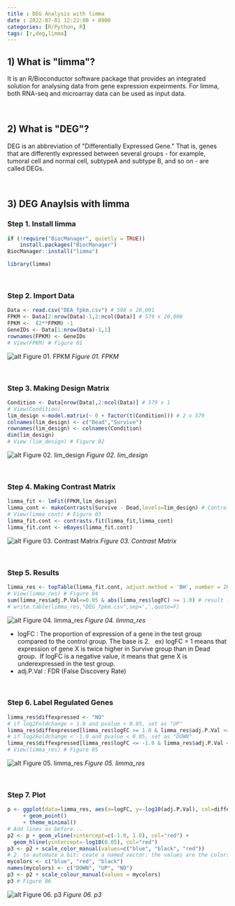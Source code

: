 ```yaml
---
title : DEG Analysis with limma
date : 2022-07-01 12:22:00 + 0900
categories: [R/Python, R]
tags: [r,deg,limma]
---
```


## 1) What is "limma"?

It is an R/Bioconductor software package that provides an integrated solution for analysing data from gene expression expeirments. For limma, both RNA-seq and microarray data can be used as input data. 


&nbsp;&nbsp;&nbsp;&nbsp;
## 2) What is "DEG"?

DEG is an abbreviation of "Differentially Expressed Gene." That is, genes that are differently expressed between several groups - for example, tumoral cell and normal cell, subtypeA and subtype B, and so on - are called DEGs. 


&nbsp;&nbsp;&nbsp;&nbsp;
## 3) DEG Anaylsis with limma

### Step 1. Install limma
```R
if (!require("BiocManager", quietly = TRUE))
    install.packages("BiocManager")
BiocManager::install("limma")

library(limma)
```

&nbsp;
### Step 2. Import Data
```R
Data <- read.csv("DEA_fpkm.csv") # 598 x 20,001
FPKM <- Data[2:nrow(Data)-1,2:ncol(Data)] # 579 x 20,000
FPKM <-  (2**FPKM) -1 
GeneIDs <- Data[1:nrow(Data)-1,1] 
rownames(FPKM) <- GeneIDs 
# View(FPKM) # Figure 01
```
![alt Figure 01. FPKM](/assets/posts/220701_FPKM.jpg)
*Figure 01. FPKM*

&nbsp;
### Step 3. Making Design Matrix
```R
Condition <- Data[nrow(Data),2:ncol(Data)] # 579 x 1
# View(Condition) 
lim_design <-model.matrix(~ 0 + factor(t(Condition))) # 2 x 579
colnames(lim_design) <- c("Dead","Survive")
rownames(lim_design) <- colnames(Condition)
dim(lim_design)
# View (lim_design) # Figure 02
```
![alt Figure 02. lim_design](/assets/posts/220701_limdesign.JPG) 
*Figure 02. lim_design*

&nbsp;
### Step 4. Making Contrast Matrix
```R
limma_fit <- lmFit(FPKM,lim_design)
limma_cont <- makeContrasts(Survive - Dead,levels=lim_design) # Control Group = Dead
# View(limma_cont) # Figure 03
limma_fit.cont <- contrasts.fit(limma_fit,limma_cont)
limma_fit.cont <- eBayes(limma_fit.cont)
```
![alt Figure 03. Contrast Matrix](/assets/posts/220701_contrast_matrix.jpg) 
*Figure 03. Contrast Matrix*

&nbsp;
### Step 5. Results
```R
limma_res <- topTable(limma_fit.cont, adjust.method = 'BH', number = 20000) 
# View(limma_res) # Figure 04
sum(limma_res$adj.P.Val<=0.05 & abs(limma_res$logFC) >= 1.0) # result : 132 
# write.table(limma_res,"DEG_fpkm.csv",sep=',',quote=F)
```
![alt Figure 04. limma_res](/assets/posts/220701_result1.jpg)
*Figure 04. limma_res*

+ logFC : The proportion of expression of a gene in the test group compared to the control group. The base is 2. 
&nbsp;    ex) logFC = 1 means that expression of gene X is twice higher in Survive group than in Dead group.
    &nbsp;If logFC is a negative value, it means that gene X is underexpressed in the test group. 
+ adj.P.Val : FDR (False Discovery Rate)

&nbsp;
### Step 6. Label Regulated Genes
```R
limma_res$diffexpressed <- "NO"
# if log2Foldchange > 1.0 and pvalue < 0.05, set as "UP" 
limma_res$diffexpressed[limma_res$logFC >= 1.0 & limma_res$adj.P.Val <= 0.05] <- "UP"
# if log2Foldchange < -1.0 and pvalue < 0.05, set as "DOWN"
limma_res$diffexpressed[limma_res$logFC <= -1.0 & limma_res$adj.P.Val <= 0.05] <- "DOWN"
# View(limma_res) # Figure 05
```
![alt Figure 05. limma_res](/assets/posts/220701_result2.jpg)
*Figure 05. limma_res*

&nbsp;
### Step 7. Plot
```R
p <- ggplot(data=limma_res, aes(x=logFC, y=-log10(adj.P.Val), col=diffexpressed)) 
     + geom_point() 
     + theme_minimal()
# Add lines as before...
p2 <- p + geom_vline(xintercept=c(-1.0, 1.0), col="red") +
  geom_hline(yintercept=-log10(0.05), col="red")
p3 <- p2 + scale_color_manual(values=c("blue", "black", "red"))
# 2. to automate a bit: ceate a named vector: the values are the colors to be used, the names are the categories they will be assigned to:
mycolors <- c("blue", "red", "black")
names(mycolors) <- c("DOWN", "UP", "NO")
p3 <- p2 + scale_colour_manual(values = mycolors)
p3 # Figure 06
```
![alt Figure 06. p3](/assets/posts/220701_p3.jpg "Figure 06. p3")
*Figure 06. p3*
